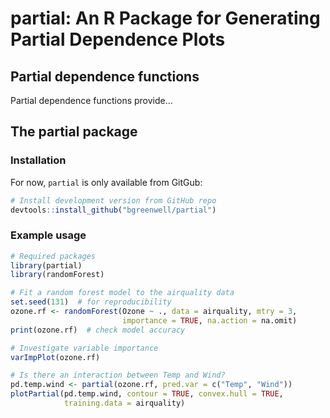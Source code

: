 partial: An R Package for Generating Partial Dependence Plots
================

Partial dependence functions
----------------------------

Partial dependence functions provide...

The partial package
-------------------

### Installation

For now, `partial` is only available from GitGub:

``` r
# Install development version from GitHub repo
devtools::install_github("bgreenwell/partial")
```

### Example usage

``` r
# Required packages
library(partial)
library(randomForest)

# Fit a random forest model to the airquality data
set.seed(131)  # for reproducibility
ozone.rf <- randomForest(Ozone ~ ., data = airquality, mtry = 3, 
                         importance = TRUE, na.action = na.omit)
print(ozone.rf)  # check model accuracy

# Investigate variable importance
varImpPlot(ozone.rf)

# Is there an interaction between Temp and Wind?
pd.temp.wind <- partial(ozone.rf, pred.var = c("Temp", "Wind"))
plotPartial(pd.temp.wind, contour = TRUE, convex.hull = TRUE,
            training.data = airquality)
```

